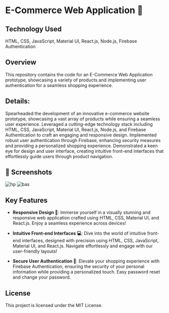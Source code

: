 # E-Commerce Web Application 🛒

## Technology Used
HTML, CSS, JavaScript, Material UI, React.js, Node.js, Firebase Authentication

## Overview
This repository contains the code for an E-Commerce Web Application prototype, showcasing a variety of products and implementing user authentication for a seamless shopping experience.

## Details:
Spearheaded the development of an innovative e-commerce website prototype, showcasing a vast array of products while ensuring a seamless user experience.
Leveraged a cutting-edge technology stack including HTML, CSS, JavaScript, Material UI, React.js, Node.js, and Firebase Authentication to craft an engaging and responsive design.
Implemented robust user authentication through Firebase, enhancing security measures and providing a personalized shopping experience.
Demonstrated a keen eye for design and user interface, creating intuitive front-end interfaces that effortlessly guide users through product navigation.

## 📸 Screenshots

![hp](https://github.com/frenz659/amazon_clone/assets/80036366/1e55b838-58ef-4de0-b5de-030328389495)
![bas](https://github.com/frenz659/amazon_clone/assets/80036366/fdf0b4aa-9b52-4c42-a6e3-94232ebe5e20)

## Key Features
- **Responsive Design 📱**: Immerse yourself in a visually stunning and responsive web application crafted using HTML, CSS, Material UI, and React.js. Enjoy a seamless experience across devices!

- **Intuitive Front-end Interfaces 💻**: Dive into the world of intuitive front-end interfaces, designed with precision using HTML, CSS, JavaScript, Material UI, and React.js. Navigate effortlessly and engage with our user-friendly layouts!

- **Secure User Authentication 🔐**: Elevate your shopping experience with Firebase Authentication, ensuring the security of your personal information while providing a personalized touch. Easy password reset and change your password.


## License
This project is licensed under the MIT License.

   
